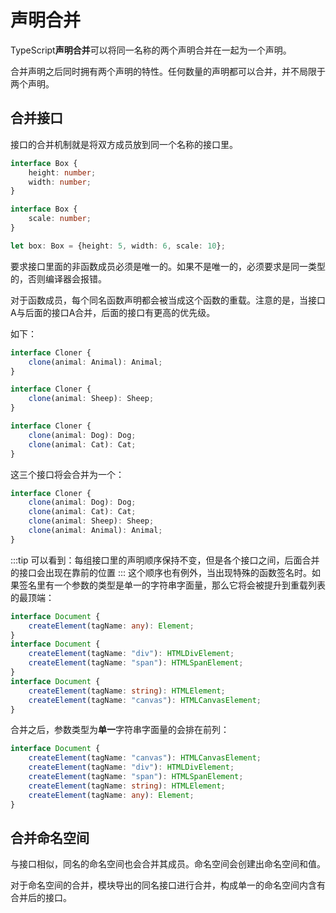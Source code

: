 # 声明合并
TypeScript**声明合并**可以将同一名称的两个声明合并在一起为一个声明。

合并声明之后同时拥有两个声明的特性。任何数量的声明都可以合并，并不局限于两个声明。

## 合并接口
接口的合并机制就是将双方成员放到同一个名称的接口里。
```ts
interface Box {
    height: number;
    width: number;
}

interface Box {
    scale: number;
}

let box: Box = {height: 5, width: 6, scale: 10};
```
要求接口里面的非函数成员必须是唯一的。如果不是唯一的，必须要求是同一类型的，否则编译器会报错。

对于函数成员，每个同名函数声明都会被当成这个函数的重载。注意的是，当接口A与后面的接口A合并，后面的接口有更高的优先级。

如下：
```ts
interface Cloner {
    clone(animal: Animal): Animal;
}

interface Cloner {
    clone(animal: Sheep): Sheep;
}

interface Cloner {
    clone(animal: Dog): Dog;
    clone(animal: Cat): Cat;
}
```
这三个接口将会合并为一个：
```ts
interface Cloner {
    clone(animal: Dog): Dog;
    clone(animal: Cat): Cat;
    clone(animal: Sheep): Sheep;
    clone(animal: Animal): Animal;
}
```
:::tip
可以看到：每组接口里的声明顺序保持不变，但是各个接口之间，后面合并的接口会出现在靠前的位置
:::
这个顺序也有例外，当出现特殊的函数签名时。如果签名里有一个参数的类型是单一的字符串字面量，那么它将会被提升到重载列表的最顶端：

```ts
interface Document {
    createElement(tagName: any): Element;
}
interface Document {
    createElement(tagName: "div"): HTMLDivElement;
    createElement(tagName: "span"): HTMLSpanElement;
}
interface Document {
    createElement(tagName: string): HTMLElement;
    createElement(tagName: "canvas"): HTMLCanvasElement;
}
```
合并之后，参数类型为**单一**字符串字面量的会排在前列：
```ts
interface Document {
    createElement(tagName: "canvas"): HTMLCanvasElement;
    createElement(tagName: "div"): HTMLDivElement;
    createElement(tagName: "span"): HTMLSpanElement;
    createElement(tagName: string): HTMLElement;
    createElement(tagName: any): Element;
}
```
## 合并命名空间
与接口相似，同名的命名空间也会合并其成员。命名空间会创建出命名空间和值。

对于命名空间的合并，模块导出的同名接口进行合并，构成单一的命名空间内含有合并后的接口。
